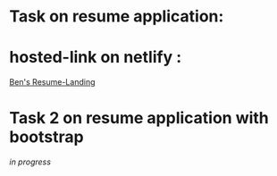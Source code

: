 # Task on resume application:

# hosted-link on netlify :
 <div> 
    <a href="https://resume-landing.netlify.app/" target=_blank>Ben's  Resume-Landing   
    </a>
  </div>

  # Task 2 on resume application with bootstrap

  <i>in progress </i>